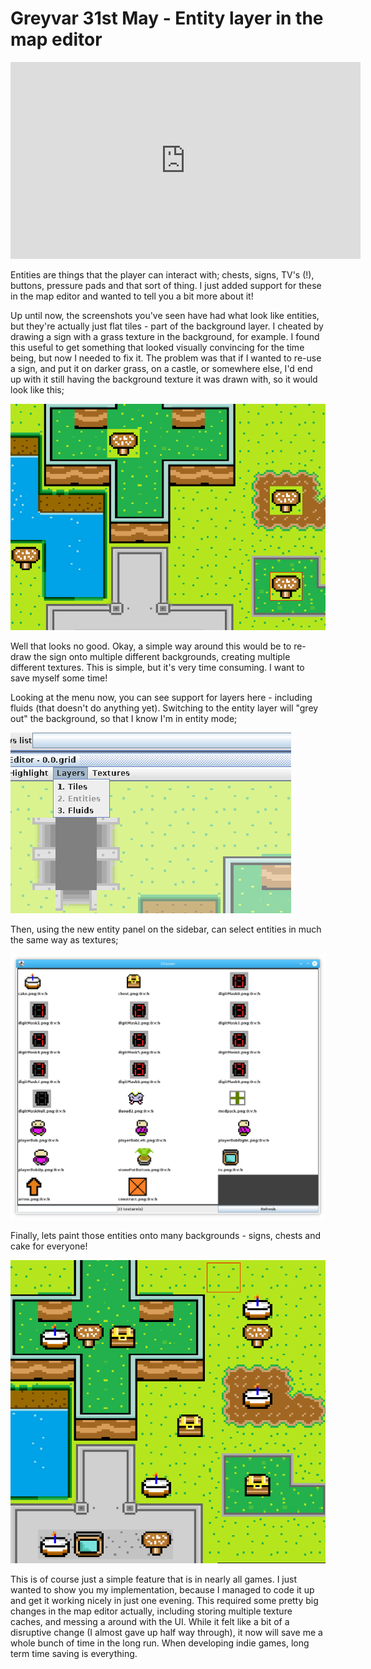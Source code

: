 # Greyvar 31st May - Entity layer in the map editor

<iframe width="560" height="315" src="https://www.youtube.com/embed/SYt4anehZyU" frameborder="0" allow="autoplay; encrypted-media" allowfullscreen></iframe>

Entities are things that the player can interact with; chests, signs, TV's (!), buttons, pressure pads and that sort of thing. I just added support for these in the map editor and wanted to tell you a bit more about it!

Up until now, the screenshots you've seen have had what look like entities, but they're actually just flat tiles - part of the background layer. I cheated by drawing a sign with a grass texture in the background, for example. I found this useful to get something that looked visually convincing for the time being, but now I needed to fix it. 
The problem was that if I wanted to re-use a sign, and put it on darker grass, on a castle, or somewhere else, I'd end up with it still having the background texture it was drawn with, so it would look like this; 

![bad signs](res/img/2018-05-31/badSigns.png)

Well that looks no good. Okay, a simple way around this would be to re-draw the sign onto multiple different backgrounds, creating multiple different textures. This is simple, but it's very time consuming. I want to save myself some time!

Looking at the menu now, you can see support for layers here - including fluids (that doesn't do anything yet). Switching to the entity layer will "grey out" the background, so that I know I'm in entity mode;

![entity menu](res/img/2018-05-31/entityMenu.png)

Then, using the new entity panel on the sidebar, can select entities in much the same way as textures;

![entity chooser](res/img/2018-05-31/entitySelector.png)

Finally, lets paint those entities onto many backgrounds - signs, chests and cake for everyone!

![entity chooser](res/img/2018-05-31/lotsOfEntities.png)

This is of course just a simple feature that is in nearly all games. I just wanted to show you my implementation, because I managed to code it up and get it working nicely in just one evening. This required some pretty big changes in the map editor actually, including storing multiple texture caches, and messing a around with the UI. While it felt like a bit of a disruptive change (I almost gave up half way through), it now will save me a whole bunch of time in the long run. When developing indie games, long term time saving is everything.
